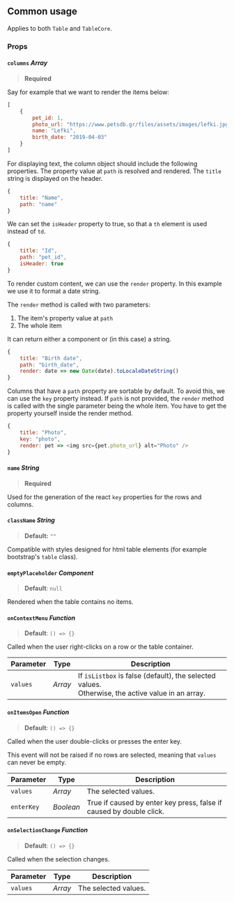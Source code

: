 ## Common usage

Applies to both `Table` and `TableCore`.

### Props

#### `columns` _Array_

> __Required__

Say for example that we want to render the items below:

```javascript
[
    {
        pet_id: 1,
        photo_url: "https://www.petsdb.gr/files/assets/images/lefki.jpg",
        name: "Lefki", 
        birth_date: "2019-04-03"
    }
]
```

For displaying text, the column object should include the following properties. The property value at `path` is resolved and rendered. The `title` string is displayed on the header.

```javascript
{
    title: "Name",
    path: "name"
}
```

We can set the `isHeader` property to true, so that a `th` element is used instead of `td`.

```javascript
{
    title: "Id",
    path: "pet_id",
    isHeader: true
}
```

To render custom content, we can use the `render` property. In this example we use it to format a date string.

The `render` method is called with two parameters: 

1. The item's property value at `path`  
2. The whole item

It can return either a component or (in this case) a string.

```javascript
{
    title: "Birth date",
    path: "birth_date",
    render: date => new Date(date).toLocaleDateString()
}
```

Columns that have a `path` property are sortable by default. To avoid this, we can use the `key` property instead. If `path` is not provided, the `render` method is called with the single parameter being the whole item. You have to get the property yourself inside the render method.

```javascript
{
    title: "Photo",
    key: "photo",
    render: pet => <img src={pet.photo_url} alt="Photo" />
}
```

#### `name` _String_

> __Required__

Used for the generation of the react `key` properties for the rows and columns.

#### `className` *String*

> **Default:** `""`

Compatible with styles designed for html table elements (for example bootstrap's `table` class).

#### `emptyPlaceholder` _Component_

> **Default**: `null`

Rendered when the table contains no items.

#### `onContextMenu` _Function_

> **Default**: `() => {}`

Called when the user right-clicks on a row or the table container.

| Parameter | Type    | Description                                                  |
| --------- | ------- | ------------------------------------------------------------ |
| `values`  | *Array* | If `isListbox` is false (default), the selected values.<br/>Otherwise, the active value in an array. |

#### `onItemsOpen` _Function_

> **Default**: `() => {}`

Called when the user double-clicks or presses the enter key. 

This event will not be raised if no rows are selected, meaning that `values` can never be empty.

| Parameter  | Type      | Description                                                  |
| ---------- | --------- | ------------------------------------------------------------ |
| `values`   | *Array*   | The selected values.                                         |
| `enterKey` | *Boolean* | True if caused by enter key press, false if caused by double click. |

#### `onSelectionChange` _Function_

> **Default**: `() => {}`

Called when the selection changes.

| Parameter | Type    | Description          |
| --------- | ------- | -------------------- |
| `values`  | *Array* | The selected values. |
